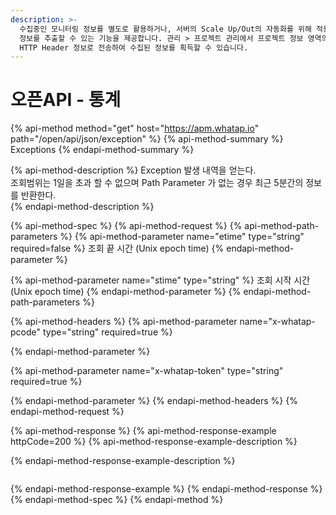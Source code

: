 ```yaml
---
description: >-
  수집중인 모니터링 정보를 별도로 활용하거나, 서버의 Scale Up/Out의 자동화를 위해 적용하고자 하는 경우 Open API를 통해 해당
  정보를 추출할 수 있는 기능을 제공합니다. 관리 > 프로젝트 관리에서 프로젝트 정보 영역의 API Token 값을 Open API 호출 시
  HTTP Header 정보로 전송하여 수집된 정보를 획득할 수 있습니다.
---
```


# 오픈API - 통계

{% api-method method="get" host="https://apm.whatap.io" path="/open/api/json/exception" %}
{% api-method-summary %}
Exceptions
{% endapi-method-summary %}

{% api-method-description %}
Exception 발생 내역을 얻는다.   
조회범위는 1일을 초과 할 수 없으며 Path Parameter 가 없는 경우 최근 5분간의 정보를 반환한다.  
{% endapi-method-description %}

{% api-method-spec %}
{% api-method-request %}
{% api-method-path-parameters %}
{% api-method-parameter name="etime" type="string" required=false %}
 조회 끝 시간 \(Unix epoch time\)
{% endapi-method-parameter %}

{% api-method-parameter name="stime" type="string" %}
 조회 시작 시간 \(Unix epoch time\)
{% endapi-method-parameter %}
{% endapi-method-path-parameters %}

{% api-method-headers %}
{% api-method-parameter name="x-whatap-pcode" type="string" required=true %}
 
{% endapi-method-parameter %}

{% api-method-parameter name="x-whatap-token" type="string" required=true %}
 
{% endapi-method-parameter %}
{% endapi-method-headers %}
{% endapi-method-request %}

{% api-method-response %}
{% api-method-response-example httpCode=200 %}
{% api-method-response-example-description %}

{% endapi-method-response-example-description %}

```

```
{% endapi-method-response-example %}
{% endapi-method-response %}
{% endapi-method-spec %}
{% endapi-method %}



